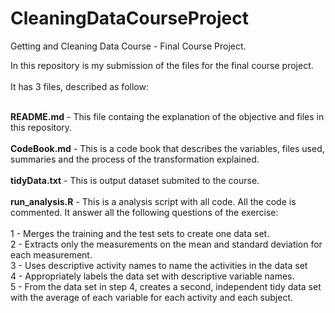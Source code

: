 # CleaningDataCourseProject
Getting and Cleaning Data Course - Final Course Project.

In this repository is my submission of the files for the final course project.<br><br>
It has 3 files, described as follow:<br><br>

<b>README.md</b> - This file containg the explanation of the objective and files in this repository.<br><br>
<b>CodeBook.md</b> - This is a code book that describes the variables, files used, summaries and the process of the transformation explained.<br><br>
<b>tidyData.txt</b> - This is output dataset submited to the course.<br><br>
<b>run_analysis.R</b> - This is a analysis script with all code. All the code is commented. It answer all the following questions of the exercise:<br><br>
1 - Merges the training and the test sets to create one data set.<br>
2 - Extracts only the measurements on the mean and standard deviation for each measurement.<br>
3 - Uses descriptive activity names to name the activities in the data set<br>
4 - Appropriately labels the data set with descriptive variable names.<br>
5 - From the data set in step 4, creates a second, independent tidy data set with the average of each variable for each activity and each subject.

